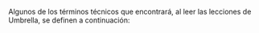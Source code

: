 [Title]: # (Sobre Umbrella)
[Difficulty]: # (Principiante)
[Order]: # (0)

Algunos de los términos técnicos que encontrará, al leer las lecciones de Umbrella, se definen a continuación: